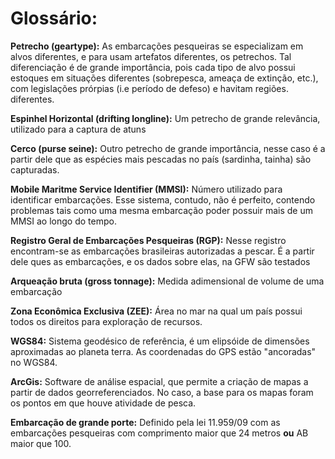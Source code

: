 
# Glossário:

__Petrecho (geartype):__ As embarcações pesqueiras se especializam em alvos diferentes, e para usam artefatos diferentes, os petrechos. Tal diferenciação é de grande importância, pois cada tipo de alvo possui estoques em situações diferentes (sobrepesca, ameaça de extinção, etc.), com legislações prórpias (i.e período de defeso) e havitam regiões. diferentes.

__Espinhel Horizontal (drifting longline):__ Um petrecho de grande relevância, utilizado para a captura de atuns

__Cerco (purse seine):__ Outro petrecho de grande importância, nesse caso é a partir dele que as espécies mais pescadas no país (sardinha, tainha) são capturadas.

__Mobile Maritme Service Identifier (MMSI):__ Número utilizado para identificar embarcações. Esse sistema, contudo, não é perfeito, contendo problemas tais como uma mesma embarcação poder possuir mais de um MMSI ao longo do tempo. 

__Registro Geral de Embarcações Pesqueiras (RGP):__ Nesse registro encontram-se as embarcações brasileiras autorizadas a pescar. É a partir dele ques as embarcações, e os dados sobre elas, na GFW são testados

__Arqueação bruta (gross tonnage):__ Medida adimensional de volume de uma embarcação

__Zona Econômica Exclusiva (ZEE):__ Área no mar na qual um país possui todos os direitos para exploração de recursos.

__WGS84:__ Sistema geodésico de referência, é um elipsóide de dimensões aproximadas ao planeta terra. As coordenadas do GPS estão "ancoradas"  no WGS84.

__ArcGis:__ Software de análise espacial, que permite a criação de mapas a partir de dados georreferenciados. No caso, a base para os mapas foram os pontos em que houve atividade de pesca.

__Embarcação de grande porte:__ Definido pela lei 11.959/09 com as embarcações pesqueiras com comprimento maior que 24 metros __ou__ AB maior que 100.
